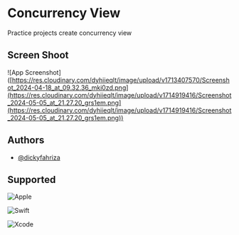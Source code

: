 
# Concurrency View

Practice projects create concurrency view

## Screen Shoot

![App Screenshot]([https://res.cloudinary.com/dyhiieqlt/image/upload/v1713407570/Screenshot_2024-04-18_at_09.32.36_mki0zd.png](https://res.cloudinary.com/dyhiieqlt/image/upload/v1714919416/Screenshot_2024-05-05_at_21.27.20_grs1em.png](https://res.cloudinary.com/dyhiieqlt/image/upload/v1714919416/Screenshot_2024-05-05_at_21.27.20_grs1em.png))
## Authors

- [@dickyfahriza](https://www.github.com/dicky-fahriza)


## Supported

![Apple](https://img.shields.io/badge/Apple-%23000000.svg?style=for-the-badge&logo=apple&logoColor=white)

![Swift](https://img.shields.io/badge/swift-F54A2A?style=for-the-badge&logo=swift&logoColor=white)

![Xcode](https://img.shields.io/badge/Xcode-007ACC?style=for-the-badge&logo=Xcode&logoColor=white)
